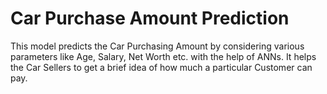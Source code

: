 # Car Purchase Amount Prediction
This model predicts the Car Purchasing Amount by considering various parameters like Age, Salary, Net Worth etc. with the help of ANNs. It helps the Car Sellers to get a brief idea of how much a particular Customer can pay.  
